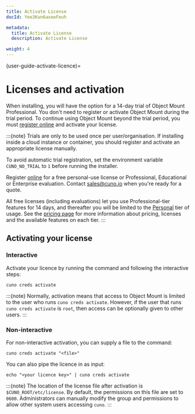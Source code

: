 ```yaml
---
title: Activate License
docId: Yee3Kun6axeeFeuh

metadata:
  title: Activate License
  description: Activate License

weight: 4    
---
```


(user-guide-activate-licence)=

# Licenses and activation

When installing, you will have the option for a 14-day trial of Object Mount Professional. You don't need to register or activate Object Mount during the trial period. To continue using Object Mount beyond the trial period, you must [register online](https://cuno.io/register) and activate your license.

:::{note}
Trials are only to be used once per user/organisation. If installing inside a cloud instance or container, you should register and activate an appropriate license manually.

To avoid automatic trial registration, set the environment variable `CUNO_NO_TRIAL` to `1` before running the installer.

Register [online](https://cuno.io/register) for a free personal-use license or Professional, Educational or Enterprise evaluation. Contact [sales@cuno.io](mailto:sales@cuno.io) when you're ready for a quote.

All free licenses (including evaluations) let you use Professional-tier features for 14 days, and thereafter you will be limited to the [Personal](https://cuno.io/pricing) tier of usage. See the [pricing page](https://cuno.io/pricing) for more information about pricing, licenses and the available features on each tier.
:::

## Activating your license

### Interactive

Activate your licence by running the command and following the interactive steps:

```console
cuno creds activate
```

:::{note}
Normally, activation means that access to Object Mount is limited to the user who runs `cuno creds activate`.
However, if the user that runs `cuno creds activate` is `root`, then access can be optionally given to other users.
:::

### Non-interactive

For non-interactive activation, you can supply a file to the command:

```console
cuno creds activate "<file>"
```

You can also pipe the licence in as input:

```console
echo "<your licence key>" | cuno creds activate
```

:::{note}
The location of the license file after activation is `$CUNO_ROOT/etc/license`. By default, the permissions on this file are set to `0600`. Administrators can manually modify the group and permissions to allow other system users accessing `cuno`.
:::
